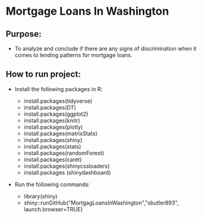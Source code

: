 # Mortgage Loans In Washington

## Purpose:
- To analyze and conclude if there are any signs of discrimination when it comes to lending patterns for mortgage loans.

## How to run project: 
- Install the following packages in R:

   - install.packages(tidyverse)
   - install.packages(DT)
   - install.packages(ggplot2)
   - install.packages(knitr)
   - install.packages(plotly)
   - install.packages(matrixStats)
   - install.packages(shiny)
   - install.packages(stats)
   - install.packages(randomForest)
   - install.packages(caret)
   - install.packages(shinycssloaders)
   - install.packages (shinydashboard)

- Run the following commands:
   - library(shiny) 
   - shiny::runGitHub("MortgagLoansInWashington","sbutler893", launch.browser=TRUE)
